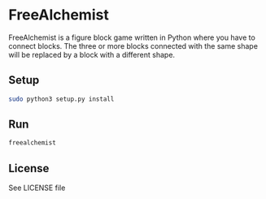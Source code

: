 # FreeAlchemist

FreeAlchemist is a figure block game written in Python where you have to connect blocks.
The three or more blocks connected with the same shape will be replaced by a block with a different shape. 


## Setup

```bash
sudo python3 setup.py install
```

## Run

```bash
freealchemist
```

## License

See LICENSE file